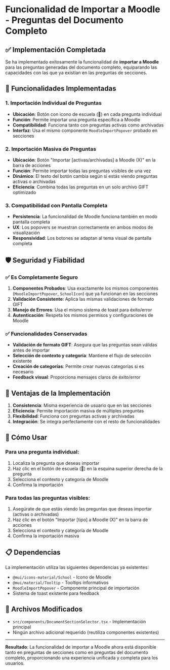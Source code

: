 # Funcionalidad de Importar a Moodle - Preguntas del Documento Completo

## ✅ Implementación Completada

Se ha implementado exitosamente la funcionalidad de **importar a Moodle** para las preguntas generadas del documento completo, equiparando las capacidades con las que ya existían en las preguntas de secciones.

## 🔧 Funcionalidades Implementadas

### 1. **Importación Individual de Preguntas**
- **Ubicación**: Botón con icono de escuela (🏫) en cada pregunta individual
- **Función**: Permite importar una pregunta específica a Moodle
- **Compatibilidad**: Funciona tanto con preguntas activas como archivadas
- **Interfaz**: Usa el mismo componente `MoodleImportPopover` probado en secciones

### 2. **Importación Masiva de Preguntas**
- **Ubicación**: Botón "Importar [activas/archivadas] a Moodle (X)" en la barra de acciones
- **Función**: Permite importar todas las preguntas visibles de una vez
- **Dinámico**: El texto del botón cambia según si estás viendo preguntas activas o archivadas
- **Eficiencia**: Combina todas las preguntas en un solo archivo GIFT optimizado

### 3. **Compatibilidad con Pantalla Completa**
- **Persistencia**: La funcionalidad de Moodle funciona también en modo pantalla completa
- **UX**: Los popovers se muestran correctamente en ambos modos de visualización
- **Responsividad**: Los botones se adaptan al tema visual de pantalla completa

## 🛡️ Seguridad y Fiabilidad

### ✅ **Es Completamente Seguro**
1. **Componentes Probados**: Usa exactamente los mismos componentes (`MoodleImportPopover`, `SchoolIcon`) que ya funcionan en las secciones
2. **Validación Consistente**: Aplica las mismas validaciones de formato GIFT
3. **Manejo de Errores**: Usa el mismo sistema de toast para éxito/error
4. **Autenticación**: Respeta los mismos permisos y configuraciones de Moodle

### ✅ **Funcionalidades Conservadas**
- **Validación de formato GIFT**: Asegura que las preguntas sean válidas antes de importar
- **Selección de contexto y categoría**: Mantiene el flujo de selección existente
- **Creación de categorías**: Permite crear nuevas categorías si es necesario
- **Feedback visual**: Proporciona mensajes claros de éxito/error

## 🎯 Ventajas de la Implementación

1. **Consistencia**: Misma experiencia de usuario que en las secciones
2. **Eficiencia**: Permite importación masiva de múltiples preguntas
3. **Flexibilidad**: Funciona con preguntas activas y archivadas
4. **Integración**: Se integra perfectamente con el resto de funcionalidades

## 🚀 Cómo Usar

### Para una pregunta individual:
1. Localiza la pregunta que deseas importar
2. Haz clic en el botón de escuela (🏫) en la esquina superior derecha de la pregunta
3. Selecciona el contexto y categoría de Moodle
4. Confirma la importación

### Para todas las preguntas visibles:
1. Asegúrate de que estás viendo las preguntas que deseas importar (activas o archivadas)
2. Haz clic en el botón "Importar [tipo] a Moodle (X)" en la barra de acciones
3. Selecciona el contexto y categoría de Moodle
4. Confirma la importación masiva

## 📋 Dependencias

La implementación utiliza las siguientes dependencias ya existentes:
- `@mui/icons-material/School` - Icono de Moodle
- `@mui/material/Tooltip` - Tooltips informativos
- `MoodleImportPopover` - Componente principal de importación
- Sistema de toast existente para feedback

## 🔗 Archivos Modificados

- `src/components/DocumentSectionSelector.tsx` - Implementación principal
- Ningún archivo adicional requerido (reutiliza componentes existentes)

---

**Resultado**: La funcionalidad de importar a Moodle ahora está disponible tanto en preguntas de secciones como en preguntas del documento completo, proporcionando una experiencia unificada y completa para los usuarios. 